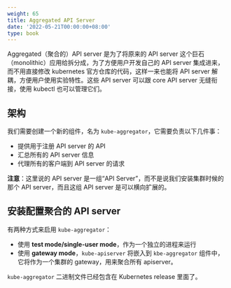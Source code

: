 ```yaml
---
weight: 65
title: Aggregated API Server
date: '2022-05-21T00:00:00+08:00'
type: book
---
```


Aggregated（聚合的）API server 是为了将原来的 API server 这个巨石（monolithic）应用给拆分成，为了方便用户开发自己的 API server 集成进来，而不用直接修改 kubernetes 官方仓库的代码，这样一来也能将 API server 解耦，方便用户使用实验特性。这些 API server 可以跟 core API server 无缝衔接，使用 kubectl 也可以管理它们。

## 架构

我们需要创建一个新的组件，名为 `kube-aggregator`，它需要负责以下几件事：

- 提供用于注册 API server 的 API
- 汇总所有的 API server 信息
- 代理所有的客户端到 API server 的请求

**注意**：这里说的 API server 是一组“API Server”，而不是说我们安装集群时候的那个 API server，而且这组 API server 是可以横向扩展的。

## 安装配置聚合的 API server

有两种方式来启用 `kube-aggregator`：

- 使用 **test mode/single-user mode**，作为一个独立的进程来运行
- 使用 **gateway mode**，`kube-apiserver` 将嵌入到 `kbe-aggregator` 组件中，它将作为一个集群的 gateway，用来聚合所有 apiserver。

`kube-aggregator` 二进制文件已经包含在 Kubernetes release 里面了。
